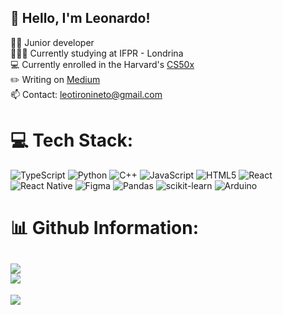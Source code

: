 ##  👋 Hello, I'm Leonardo!

👨‍💻 Junior developer</br>
👩🏻‍🎓 Currently studying at IFPR - Londrina</br>
💻 Currently enrolled in the Harvard's [CS50x](https://cs50.harvard.edu/x/2024/)</br>
✏️ Writing on [Medium](https://medium.com/@leotironineto)</br>
📫 Contact: leotironineto@gmail.com</br>


# 💻 Tech Stack:
![TypeScript](https://img.shields.io/badge/typescript-%23007ACC.svg?style=for-the-badge&logo=typescript&logoColor=white) ![Python](https://img.shields.io/badge/python-3670A0?style=for-the-badge&logo=python&logoColor=ffdd54) ![C++](https://img.shields.io/badge/c++-%2300599C.svg?style=for-the-badge&logo=c%2B%2B&logoColor=white) ![JavaScript](https://img.shields.io/badge/javascript-%23323330.svg?style=for-the-badge&logo=javascript&logoColor=%23F7DF1E) ![HTML5](https://img.shields.io/badge/html5-%23E34F26.svg?style=for-the-badge&logo=html5&logoColor=white) ![React](https://img.shields.io/badge/react-%2320232a.svg?style=for-the-badge&logo=react&logoColor=%2361DAFB) ![React Native](https://img.shields.io/badge/react_native-%2320232a.svg?style=for-the-badge&logo=react&logoColor=%2361DAFB) ![Figma](https://img.shields.io/badge/figma-%23F24E1E.svg?style=for-the-badge&logo=figma&logoColor=white) ![Pandas](https://img.shields.io/badge/pandas-%23150458.svg?style=for-the-badge&logo=pandas&logoColor=white) ![scikit-learn](https://img.shields.io/badge/scikit--learn-%23F7931E.svg?style=for-the-badge&logo=scikit-learn&logoColor=white) ![Arduino](https://img.shields.io/badge/-Arduino-00979D?style=for-the-badge&logo=Arduino&logoColor=white)

# 📊 Github Information:
![](https://github-readme-streak-stats.herokuapp.com/?user=LeonardoTironi&theme=dark&hide_border=false)<br/>
![](https://github-readme-stats.vercel.app/api/top-langs/?username=LeonardoTironi&theme=dark&hide_border=false&include_all_commits=false&count_private=false&layout=compact)
---
[![](https://visitcount.itsvg.in/api?id=LeonardoTironi&icon=0&color=12)](https://visitcount.itsvg.in)





